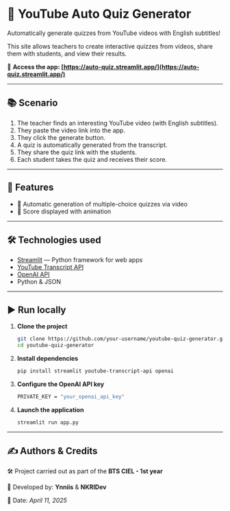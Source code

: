 # 🎥 YouTube Auto Quiz Generator

Automatically generate quizzes from YouTube videos with English subtitles!

This site allows teachers to create interactive quizzes from videos, share them with students, and view their results.

🔗 **Access the app: [https://auto-quiz.streamlit.app/](https://auto-quiz.streamlit.app/)**

---

## 📚 Scenario
1. The teacher finds an interesting YouTube video (with English subtitles).
2. They paste the video link into the app.
3. They click the generate button.
4. A quiz is automatically generated from the transcript.
5. They share the quiz link with the students.
6. Each student takes the quiz and receives their score.

---

## 🚀 Features

- 🎯 Automatic generation of multiple-choice quizzes via video
- 🎈 Score displayed with animation

---

## 🛠️ Technologies used

- [Streamlit](https://streamlit.io/) — Python framework for web apps
- [YouTube Transcript API](https://pypi.org/project/youtube-transcript-api/)
- [OpenAI API](https://platform.openai.com/)
- Python & JSON

---

## ▶️ Run locally

1. **Clone the project**

    ```bash
    git clone https://github.com/your-username/youtube-quiz-generator.git
    cd youtube-quiz-generator

2. **Install dependencies**

    ```bash
    pip install streamlit youtube-transcript-api openai

3. **Configure the OpenAI API key**

    ```bash
    PRIVATE_KEY = "your_openai_api_key"

4. **Launch the application**

   ```bash
   streamlit run app.py

---

## ✍️ Authors & Credits

🛠️ Project carried out as part of the **BTS CIEL - 1st year**

👥 Developed by: **Ynniis** & **NKRIDev**

📅 Date: *April 11, 2025*

